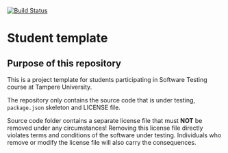 [![Build Status](https://travis-ci.org/lippings/COMP.SE.200-2020-assignment.svg?branch=master)](https://travis-ci.org/lippings/COMP.SE.200-2020-assignment)

# Student template

## Purpose of this repository

This is a project template for students participating in Software Testing course
at Tampere University.

The repository only contains the source code that is under testing, `package.json` skeleton
and LICENSE file.

Source code folder contains a separate license file that must **NOT** be removed under any circumstances!
Removing this license file directly violates terms and conditions of the software under testing.
Individuals who remove or modify the license file will also carry the consequences.
